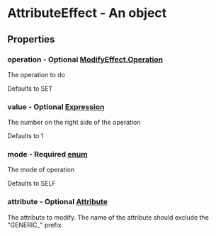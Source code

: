 

# AttributeEffect - An object



## Properties



### operation - Optional [ModifyEffect.Operation](ModifyEffect.Operation)



 The operation to do



Defaults to SET



### value - Optional [Expression](Expression)



 The number on the right side of the operation



Defaults to 1



### mode - Required [enum](enum)



 The mode of operation



Defaults to SELF



### attribute - Optional [Attribute](Attribute)



 The attribute to modify. The name of the attribute should exclude the \"GENERIC_\" prefix

